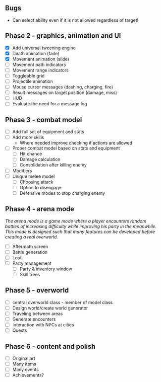 Bugs
------------------
- Can select ability even if it is not allowed regardless of target!

Phase 2 - graphics, animation and UI
------------------
- [x] Add universal tweening engine
- [x] Death animation (fade)
- [x] Movement animation (slide)
- [ ] Movement path indicators
- [ ] Movement range indicators
- [ ] Toggleable grid
- [ ] Projectile animation
- [ ] Mouse cursor messages (dashing, charging, fire)
- [ ] Result messages on target position (damage, miss)
- [ ] HUD
- [ ] Evaluate the need for a message log

Phase 3 - combat model
------------------
- [ ] Add full set of equipment and stats
- [ ] Add more skills
  - Where needed improve checking if actions are allowed
- [ ] Proper combat model based on stats and equipment
  - [ ] Hit chance
  - [ ] Damage calculation
  - [ ] Consolidation after killing enemy
- [ ] Modifiers
- [ ] Unique melee model
  - [ ] Choosing attack
  - [ ] Option to disengage
  - [ ] Defensive modes to stop charging enemy

Phase 4 - arena mode
------------------
*The arena mode is a game mode where a player encounters random battles of increasing difficulty while improving his party in the meanwhile.*
*This mode is designed such that many features can be developed before creating a real overworld.*
- [ ] Aftermath screen
- [ ] Battle generation
- [ ] Loot
- [ ] Party management
  - [ ] Party & inventory window
  - [ ] Skill trees

Phase 5 - overworld
------------------
- [ ] central overworld class - member of model class
- [ ] Design world/create world generator
- [ ] Traveling between areas
- [ ] Generate encounters
- [ ] Interaction with NPCs at cities
- [ ] Quests

Phase 6 - content and polish
------------------
- [ ] Original art
- [ ] Many items
- [ ] Many events
- [ ] Achievements?